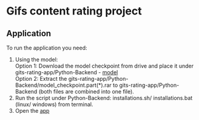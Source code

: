 # Gifs content rating project
## Application
To run the application you need:
1. Using the model:\
    Option 1: Download the model checkpoint from drive and place it under gits-rating-app/Python-Backend - [model](https://drive.google.com/file/d/1q33h-A54cBKFvVaC3aFiVoIKs1NRwx2l/view?usp=drive_link) \
    Option 2: Extract the gits-rating-app/Python-Backend/model_checkpoint.part(*).rar to gits-rating-app/Python-Backend (both files are combined into one file).
2. Run the script under Python-Backend:  installations.sh/ installations.bat (linux/ windows) from terminal.
3. Open the [app](http://localhost:5000/)
